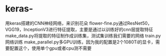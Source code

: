 # keras-
用keras搭建的CNN神经网络，来识别花朵
flower-fine.py通过ResNet50，VGG19，InceptionV3进行特征提取，主要是通过以训练好的cnn层提取特征
make_data.py将提取的特征制作成训练集，测试集训练我们需要的网络
train.py网络训练
make_parallel.py多GPU训练，因为我的配置是2个1080Ti的显卡，需要配置这个，使用单个gpu或者cpu测不需要


